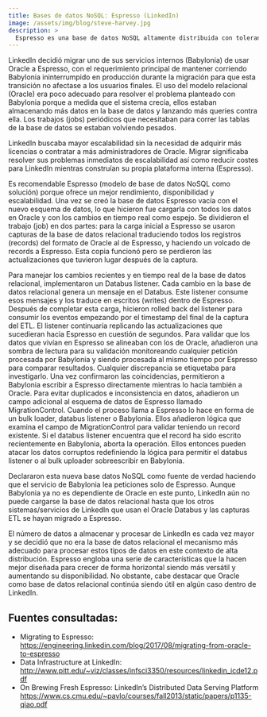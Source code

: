 ```yaml
---
title: Bases de datos NoSQL: Espresso (LinkedIn)
image: /assets/img/blog/steve-harvey.jpg
description: >
  Espresso es una base de datos NoSQL altamente distribuida con tolerancia ante fallos para diferentes servicios de LinkedIn. Usa cerca de 100 clusters, almacenando unos 420 terabytes de datos de la fuente de verdad (Source of Truth en inglés) y manejando más de dos millones de queries por segundo en los picos de carga.
---
```


LinkedIn decidió migrar uno de sus servicios internos (Babylonia) de usar Oracle a Espresso, con el requerimiento principal de mantener corriendo Babylonia ininterrumpido en producción durante la migración para que esta transición no afectase a los usuarios finales. El uso del modelo relacional (Oracle) era poco adecuado para resolver el problema planteado con Babylonia porque a medida que el sistema crecía, ellos estaban almacenando más datos en la base de datos y lanzando más queries contra ella. Los trabajos (jobs) periódicos que necesitaban para correr las tablas de la base de datos se estaban volviendo pesados. 

LinkedIn buscaba mayor escalabilidad sin la necesidad de adquirir más licencias o contratar a más administradores de Oracle. Migrar significaba resolver sus problemas inmediatos de escalabilidad así como reducir costes para LinkedIn mientras construían su propia plataforma interna (Espresso).

Es recomendable Espresso (modelo de base de datos NoSQL como solución) porque ofrece un mejor rendimiento, disponibilidad y escalabilidad. Una vez se creó la base de datos Espresso vacía con el nuevo esquema de datos, lo que hicieron fue cargarla con todos los datos en Oracle y con los cambios en tiempo real como espejo. Se dividieron el trabajo (job) en dos partes: para la carga inicial a Espresso se usaron capturas de la base de datos relacional traduciendo todos los registros (records) del formato de Oracle al de Espresso, y haciendo un volcado de records a Espresso. Esta copia funcionó pero se perdieron las actualizaciones que tuvieron lugar después de la captura. 

Para manejar los cambios recientes y en tiempo real de la base de datos relacional, implementaron un Databus listener. Cada cambio en la base de datos relacional genera un mensaje en el Databus. Este listener consume esos mensajes y los traduce en escritos (writes) dentro de Espresso. Después de completar esta carga, hicieron rolled back del listener para consumir los eventos empezando por el timestamp del final de la captura del ETL. El listener continuaría replicando las actualizaciones que sucedieran hacia Espresso en cuestión de segundos. Para validar que los datos que vivían en Espresso se alineaban con los de Oracle, añadieron una sombra de lectura para su validación monitoreando cualquier petición procesada por Babylonia y siendo procesada al mismo tiempo por Espresso para comparar resultados. Cualquier discrepancia se etiquetaba para investigarlo. Una vez confirmaron las coincidencias, permitieron a Babylonia escribir a Espresso directamente mientras lo hacía también a Oracle. Para evitar duplicados e inconsistencia en datos, añadieron un campo adicional al esquema de datos de Espresso llamado MigrationControl. Cuando el proceso llama a Espresso lo hace en forma de un bulk loader, databus listener o Babylonia. Ellos añadieron lógica que examina el campo de MigrationControl para validar teniendo un record existente. Si el databus listener encuentra que el record ha sido escrito recientemente en Babylonia, aborta la operación. Ellos entonces pueden atacar los datos corruptos redefiniendo la lógica para permitir el databus listener o al bulk uploader sobreescribir en Babylonia.

Declararon esta nueva base datos NoSQL como fuente de verdad haciendo que el servicio de Babylonia lea peticiones solo de Espresso. Aunque Babylonia ya no es dependiente de Oracle en este punto, LinkedIn aún no puede cargarse la base de datos relacional hasta que los otros sistemas/servicios de LinkedIn que usan el Oracle Databus y las capturas ETL se hayan migrado a Espresso.

El número de datos a almacenar y procesar de LinkedIn es cada vez mayor y se decidió que no era la base de datos relacional el mecanismo más adecuado para procesar estos tipos de datos en este contexto de alta distribución. Espresso engloba una serie de características que la hacen mejor diseñada para crecer de forma horizontal siendo más versátil y aumentando su disponibilidad. No obstante, cabe destacar que Oracle como base de datos relacional continúa siendo útil en algún caso dentro de LinkedIn.

## Fuentes consultadas:

* Migrating to Espresso: https://engineering.linkedin.com/blog/2017/08/migrating-from-oracle-to-espresso
* Data Infrastructure at LinkedIn: http://www.pitt.edu/~viz/classes/infsci3350/resources/linkedin_icde12.pdf
* On Brewing Fresh Espresso: LinkedIn’s Distributed Data Serving Platform https://www.cs.cmu.edu/~pavlo/courses/fall2013/static/papers/p1135-qiao.pdf
